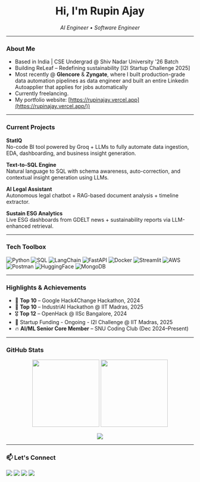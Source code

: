 <h1 align="center">Hi, I'm Rupin Ajay </h1>
<p align="center">
  <em>AI Engineer • Software Engineer</em><br>
</p>

---

###  About Me

-  Based in India | CSE Undergrad @ Shiv Nadar University '26 Batch
-  Building ReLeaf – Redefining sustainability [I2I Startup Challenge 2025]
-  Most recently @ **Glencore** & **Zyngate**, where I built production-grade data automation pipelines as data engineer and built an entire Linkedin Autoapplier that applies for jobs automatically
-  Currently freelancing.
-  My portfolio website: [https://rupinajay.vercel.app](https://rupinajay.vercel.app/))

---

###  Current Projects

 **StatIQ**  
No-code BI tool powered by Groq + LLMs to fully automate data ingestion, EDA, dashboarding, and business insight generation.  

 **Text-to-SQL Engine**  
Natural language to SQL with schema awareness, auto-correction, and contextual insight generation using LLMs.  

 **AI Legal Assistant**  
Autonomous legal chatbot + RAG-based document analysis + timeline extractor.  

 **Sustain ESG Analytics**  
Live ESG dashboards from GDELT news + sustainability reports via LLM-enhanced retrieval.

---

###  Tech Toolbox

![Python](https://img.shields.io/badge/Python-3670A0?logo=python&logoColor=ffdd54)
![SQL](https://img.shields.io/badge/SQL-4479A1?logo=postgresql&logoColor=white)
![LangChain](https://img.shields.io/badge/LangChain-%23FEE75C?logoColor=black)
![FastAPI](https://img.shields.io/badge/FastAPI-005571?logo=fastapi)
![Docker](https://img.shields.io/badge/Docker-2496ED?logo=docker&logoColor=white)
![Streamlit](https://img.shields.io/badge/Streamlit-%23FF4B4B?logo=streamlit&logoColor=white)
![AWS](https://img.shields.io/badge/AWS-232F3E?logo=amazonaws&logoColor=white)
![Postman](https://img.shields.io/badge/Postman-FF6C37?logo=postman)
![HuggingFace](https://img.shields.io/badge/HuggingFace-FCC624?logo=huggingface&logoColor=black)
![MongoDB](https://img.shields.io/badge/MongoDB-47A248?logo=mongodb&logoColor=white)

---

###  Highlights & Achievements

- 🥇 **Top 10** – Google Hack4Change Hackathon, 2024
- 🥇 **Top 10** – IndustriAI Hackathon @ IIT Madras, 2025
- 🎖️ **Top 12** – OpenHack @ IISc Bangalore, 2024
- 🚀 Startup Funding - Ongoing - I2I Challenge @ IIT Madras, 2025
- 🔥 **AI/ML Senior Core Member** – SNU Coding Club (Dec 2024–Present)

---

###  GitHub Stats

<p align="center">
  <img src="https://github-readme-stats.vercel.app/api?username=rupinajay&show_icons=true&theme=radical&count_private=true&hide_border=true&include_all_commits=true&cache_seconds=60" height="180"/>
  <img src="https://github-readme-stats.vercel.app/api/top-langs/?username=rupinajay&layout=compact&theme=radical&hide_border=true&langs_count=6&cache_seconds=60" height="180"/>
</p>

<p align="center">
  <img src="https://github-readme-streak-stats.herokuapp.com/?user=rupinajay&theme=radical&hide_border=true"/>
</p>

---

### 📫 Let's Connect

<a href="https://linkedin.com/in/rupinajay"><img src="https://img.shields.io/badge/LinkedIn-%230077B5.svg?logo=linkedin&logoColor=white" /></a>
<a href="https://github.com/rupinajay"><img src="https://img.shields.io/badge/GitHub-%2312100E.svg?logo=github&logoColor=white" /></a>
<a href="https://instagram.com/rupin.ajay"><img src="https://img.shields.io/badge/Instagram-%23E4405F.svg?logo=instagram&logoColor=white" /></a>
<a href="mailto:rupinajay@gmail.com"><img src="https://img.shields.io/badge/Email-D14836?logo=gmail&logoColor=white" /></a>

